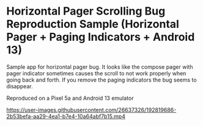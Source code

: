 # Horizontal Pager Scrolling Bug Reproduction Sample (Horizontal Pager + Paging Indicators + Android 13)

Sample app for horizontal pager bug. It looks like the compose pager with pager indicator sometimes causes the scroll
to not work properly when going back and forth. If you remove the paging indicators the bug seems to disappear. 

Reproduced on a Pixel 5a and Android 13 emulator


https://user-images.githubusercontent.com/26637326/192819686-2b53befa-aa29-4ea1-b7e4-10a64abf7b15.mp4

